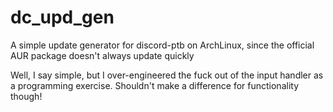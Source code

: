 # dc_upd_gen
A simple update generator for discord-ptb on ArchLinux, since the official AUR package doesn't always update quickly

Well, I say simple, but I over-engineered the fuck out of the input handler as a programming exercise. Shouldn't make a difference for functionality though!
